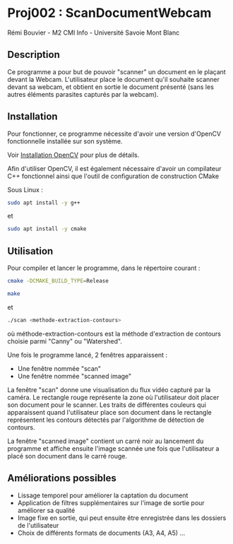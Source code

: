 # Proj002 : ScanDocumentWebcam

Rémi Bouvier - M2 CMI Info - Université Savoie Mont Blanc

## Description

Ce programme a pour but de pouvoir "scanner" un document en le plaçant devant la Webcam.
L'utilisateur place le document qu'il souhaite scanner devant sa webcam, et obtient en sortie le document présenté (sans les autres éléments parasites capturés par la webcam).

## Installation

Pour fonctionner, ce programme nécessite d'avoir une version d'OpenCV fonctionnelle installée sur son système.

Voir  [Installation OpenCV](https://docs.opencv.org/4.x/df/d65/tutorial_table_of_content_introduction.html) pour plus de détails.

Afin d'utiliser OpenCV, il est également nécessaire d'avoir un compilateur C++ fonctionnel ainsi que l'outil de configuration de construction CMake

Sous Linux :
```bash
sudo apt install -y g++
```
et
```bash
sudo apt install -y cmake
```

## Utilisation

Pour compiler et lancer le programme, dans le répertoire courant :
```bash
cmake -DCMAKE_BUILD_TYPE=Release
```
```bash
make
```
et 
```bash
./scan <methode-extraction-contours>
```
où méthode-extraction-contours est la méthode d'extraction de contours choisie parmi "Canny" ou "Watershed".

Une fois le programme lancé, 2 fenêtres apparaissent :
- Une fenêtre nommée "scan"
- Une fenêtre nommée "scanned image"

La fenêtre "scan" donne une visualisation du flux vidéo capturé par la caméra.
Le rectangle rouge représente la zone où l'utilisateur doit placer son document pour le scanner.
Les traits de différentes couleurs qui apparaissent quand l'utilisateur place son document dans le rectangle représentent les contours détectés par l'algorithme de détection de contours.

La fenêtre "scanned image" contient un carré noir au lancement du programme et affiche ensuite l'image scannée une fois que l'utilisateur a placé son document dans le carré rouge.

## Améliorations possibles

- Lissage temporel pour améliorer la captation du document
- Application de filtres supplémentaires sur l'image de sortie pour améliorer sa qualité
- Image fixe en sortie, qui peut ensuite être enregistrée dans les dossiers de l'utilisateur
- Choix de différents formats de documents (A3, A4, A5)
...
